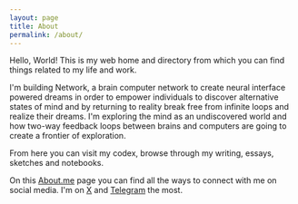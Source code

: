 ```yaml
---
layout: page
title: About
permalink: /about/
---
```


Hello, World! This is my web home and directory from which you can find things related to my life and work.

I'm building Network, a brain computer network to create neural interface powered dreams in order to empower individuals to discover alternative states of mind and by returning to reality break free from infinite loops and realize their dreams. I'm exploring the mind as an undiscovered world and how two-way feedback loops between brains and computers are going to create a frontier of exploration.

From here you can visit my codex, browse through my writing, essays, sketches and notebooks.

On this [About.me](https://about.me/linkdaniel) page you can find all the ways to connect with me on social media. I'm on [X](https://twitter.com/linkd) and [Telegram](https://t.me/linkdaniel) the most.

